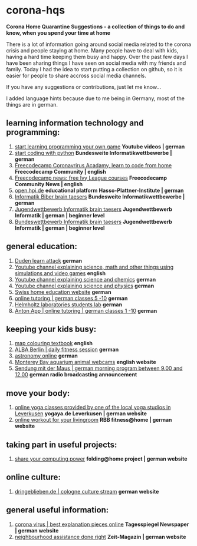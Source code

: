 # corona-hqs
**Corona Home Quarantine Suggestions - a collection of things to do and know, when you spend your time at home**

There is a lot of information going around social media related to the corona crisis and people staying at home. Many people have to deal with kids, having a hard time keeping them busy and happy. Over the past few days I have been sharing things I have seen on social media with my friends and family. Today I had the idea to start putting a collection on github, so it is easier for people to share accross social media channels.

If you have any suggestions or contributions, just let me know...

I added language hints because due to me being in Germany, most of the things are in german.

## learning information technology and programming: 
1. [start learning programming your own game](https://www.youtube.com/watch?v=Y_1LbFuidm8&feature=youtu.be)     **Youtube videos | german**
2. [start coding with python](https://cscircles.cemc.uwaterloo.ca/using-website-de/)     **Bundesweite Informatikwettbewerbe | german**
3. [Freecodecamp Coronavrirus Acadamy, learn to code from home](https://www.freecodecamp.org/news/coronavirus-academy/)     **Freecodecamp Community | english**
4. [Freecodecamp news: free Ivy League courses](https://www.freecodecamp.org/news/ivy-league-free-online-courses-a0d7ae675869/)     **Freecodecamp Community News | english**
5. [open.hpi.de](https://open.hpi.de/)     **educational platform Hasso-Plattner-Institute | german**
6. [Informatik Biber brain taesers](https://bwinf.de/biber/archiv/aufgabensammlung/)     **Bundesweite Informatikwettbewerbe | german**
7. [Jugendwettbewerb Informatik brain taesers](https://jwinf.de/contest/open/)     **Jugendwettbewerb Informatik | german | beginner level**
8. [Bundeswettbewerb Informatik brain taesers](https://bwinf.de/bundeswettbewerb/aufgabenarchiv/)     **Jugendwettbewerb Informatik | german | beginner level**


## general education:
1. [Duden learn attack](https://learnattack.de/corona)     **german**
2. [Youtube channel explaining science, math and other things using simulations and video games](https://www.youtube.com/user/whatdamath/)     **english**
3. [Youtube channel explaining science and chemics](https://www.youtube.com/channel/UCyHDQ5C6z1NDmJ4g6SerW8g)     **german**
4. [Youtube channel explaining science and physics](https://www.youtube.com/channel/UCtm36YNHodlXx0mYLa8vUIw)     **german**
5. [Swiss home education website](https://heimschulung.ch/)     **german**
6. [online tutoring | german classes 5 -10](https://www.kapiert.de/)     **german**
7. [Helmholtz laboratories students lab](https://www.helmholtz.de/transfer/wissenstransfer/schuelerlabore/schuelerlabore/)     **german**
8. [Anton App | online tutoring | german classes 1 -10](https://anton.app/de/)     **german**


## keeping your kids busy:
1. [map colouring textbook](https://blog.mapbox.com/exploring-from-home-a-map-coloring-book-37ff42ac4953)     **english**
2. [ALBA Berlin | daily fitness session](https://www.albaberlin.de/news/details/reaktion-auf-coronavirus-alba-berlin-startet-taegliche-digitale-sportstunde-fuer-kinder-und-jugendlic/)     **german**
3. [astronomy online](http://www.haus-der-astronomie.de/faszi-astro-online)     **german**
4. [Monterey Bay aquarium animal webcams](https://www.montereybayaquarium.org/animals/live-cams)     **english website**
5. [Sendung mit der Maus | german morning program between 9.00 and 12.00](https://www1.wdr.de/unternehmen/der-wdr/unternehmen/lernen-mit-neuen-wdr-angeboten-100.html)     **german radio broadcasting announcement**


## move your body:
1. [online yoga classes provided by one of the local yoga studios in Leverkusen](https://www.yogaya.de/yogaya-klassen-im-live-streaming/)     **yogaya.de Leverkusen | german website**
2. [online workout for your livingroom](https://www.rbb24.de/sport/beitrag/2020/03/der-rbb-macht-fitness-sport-fuer-zuhause-workout-kinder-familie.html)     **RBB fitness@home | german website**


## taking part in useful projects:
1. [share your computing power](https://1e9.community/t/euer-computer-langweilt-sich-dann-lasst-ihn-bei-der-erforschung-des-coronavirus-helfen/4010)     **folding@home project | german website**


## online culture:
1. [dringeblieben.de | cologne culture stream](https://dringeblieben.de/)     **german website**


## general useful information:
1. [corona virus | best explanation pieces online](https://digitalpresent.tagesspiegel.de/die-besten-erklaerstuecke-zum-coronavirus-weltweit)     **Tagesspiegel Newspaper  | german website**
2. [neighbourhood assistance done right](https://www.zeit.de/zeit-magazin/leben/2020-03/nachbarschaftshilfe-coronavirus-infektionskette-solidaritaet-netzwerkforschung)     **Zeit-Magazin  | german website**
